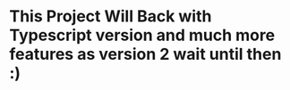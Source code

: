 # This Project Will Back with Typescript version and much more features as version 2 wait until then :)
